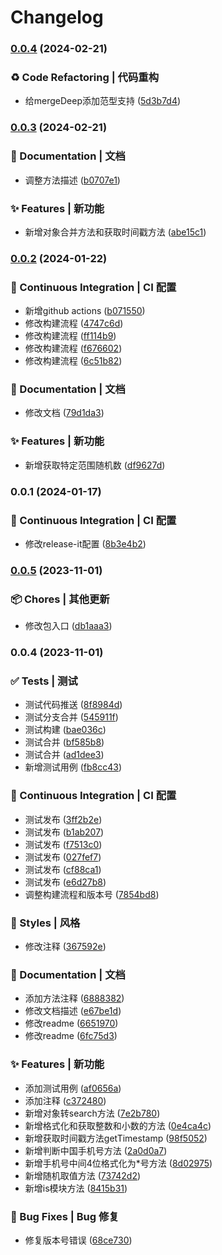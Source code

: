 # Changelog

### [0.0.4](https://github.com/loclink/tianjie/compare/v0.0.3...v0.0.4) (2024-02-21)


### ♻ Code Refactoring | 代码重构

* 给mergeDeep添加范型支持 ([5d3b7d4](https://github.com/loclink/tianjie/commit/5d3b7d4400bed79fcdae61be7badce7a8027d238))

### [0.0.3](https://github.com/loclink/tianjie/compare/v0.0.2...v0.0.3) (2024-02-21)


### 📝 Documentation | 文档

* 调整方法描述 ([b0707e1](https://github.com/loclink/tianjie/commit/b0707e1b75c13881e0deb067000d522e0f3309db))


### ✨ Features | 新功能

* 新增对象合并方法和获取时间戳方法 ([abe15c1](https://github.com/loclink/tianjie/commit/abe15c1d9fa9bbc31bde95430639d1f9839ad3e6))

### [0.0.2](https://github.com/loclink/tianjie/compare/v0.0.1...v0.0.2) (2024-01-22)


### 🔧 Continuous Integration | CI 配置

* 新增github actions ([b071550](https://github.com/loclink/tianjie/commit/b0715501bea96c452c599b16b7c0003b49705b46))
* 修改构建流程 ([4747c6d](https://github.com/loclink/tianjie/commit/4747c6da1124213d3b065c816bdf378946363cc0))
* 修改构建流程 ([ff114b9](https://github.com/loclink/tianjie/commit/ff114b9040cc03eb9cbf3f79396513038e0cc377))
* 修改构建流程 ([f676602](https://github.com/loclink/tianjie/commit/f6766027c6deed72e0ae0f57fb9d3682ec6078ea))
* 修改构建流程 ([6c51b82](https://github.com/loclink/tianjie/commit/6c51b82cf7111b48715758d3ccb632b061d4db8c))


### 📝 Documentation | 文档

* 修改文档 ([79d1da3](https://github.com/loclink/tianjie/commit/79d1da33539a7082c41d2ac9a6da4caf4e0111db))


### ✨ Features | 新功能

* 新增获取特定范围随机数 ([df9627d](https://github.com/loclink/tianjie/commit/df9627d983247fb6df98f59c7759b8cfb02f1e46))

### 0.0.1 (2024-01-17)


### 🔧 Continuous Integration | CI 配置

* 修改release-it配置 ([8b3e4b2](https://github.com/loclink/tianjie/commit/8b3e4b205cf687e77da39b42ed39e2a1560bedeb))

### [0.0.5](https://codeup.aliyun.com/5f855dfb1858a17210466fd0/wuhang-meimeng-development/wm-kit/compare/v0.0.4...v0.0.5) (2023-11-01)


### 📦 Chores | 其他更新

* 修改包入口 ([db1aaa3](https://codeup.aliyun.com/5f855dfb1858a17210466fd0/wuhang-meimeng-development/wm-kit/commit/db1aaa3626519ad18f8a02349f0169d0e5dec6d2))

### 0.0.4 (2023-11-01)


### ✅ Tests | 测试

* 测试代码推送 ([8f8984d](https://codeup.aliyun.com/5f855dfb1858a17210466fd0/wuhang-meimeng-development/wm-kit/commit/8f8984d17899707a3e836332a1601cd5b7cd7528))
* 测试分支合并 ([545911f](https://codeup.aliyun.com/5f855dfb1858a17210466fd0/wuhang-meimeng-development/wm-kit/commit/545911f6ee675a38333854e0a066a708644935bf))
* 测试构建 ([bae036c](https://codeup.aliyun.com/5f855dfb1858a17210466fd0/wuhang-meimeng-development/wm-kit/commit/bae036c61cba0264b26103da810b4731f3342ab5))
* 测试合并 ([bf585b8](https://codeup.aliyun.com/5f855dfb1858a17210466fd0/wuhang-meimeng-development/wm-kit/commit/bf585b8127bda74fd68faa1c1cfb8b1106c41112))
* 测试合并 ([ad1dee3](https://codeup.aliyun.com/5f855dfb1858a17210466fd0/wuhang-meimeng-development/wm-kit/commit/ad1dee30765cd20a917dd261b028d812add21a5f))
* 新增测试用例 ([fb8cc43](https://codeup.aliyun.com/5f855dfb1858a17210466fd0/wuhang-meimeng-development/wm-kit/commit/fb8cc43ad41494d0ad0f9d92e24fb2654932c030))


### 🔧 Continuous Integration | CI 配置

*  测试发布 ([3ff2b2e](https://codeup.aliyun.com/5f855dfb1858a17210466fd0/wuhang-meimeng-development/wm-kit/commit/3ff2b2efa7895b1a3ec2c75b15706cef0584fc3c))
* 测试发布 ([b1ab207](https://codeup.aliyun.com/5f855dfb1858a17210466fd0/wuhang-meimeng-development/wm-kit/commit/b1ab2076f6407550520ab07576d7728e1c635b08))
* 测试发布 ([f7513c0](https://codeup.aliyun.com/5f855dfb1858a17210466fd0/wuhang-meimeng-development/wm-kit/commit/f7513c04216ebb0d0f2786ed9631ad154814f75c))
* 测试发布 ([027fef7](https://codeup.aliyun.com/5f855dfb1858a17210466fd0/wuhang-meimeng-development/wm-kit/commit/027fef703e804a3ab9a362c9ffce03632ff8b407))
* 测试发布 ([cf88ca1](https://codeup.aliyun.com/5f855dfb1858a17210466fd0/wuhang-meimeng-development/wm-kit/commit/cf88ca1e736d199344cc4b550360890f31d81fa8))
* 测试发布 ([e6d27b8](https://codeup.aliyun.com/5f855dfb1858a17210466fd0/wuhang-meimeng-development/wm-kit/commit/e6d27b8f798f7a727e46cd32fdd9a6b9054721f9))
* 调整构建流程和版本号 ([7854bd8](https://codeup.aliyun.com/5f855dfb1858a17210466fd0/wuhang-meimeng-development/wm-kit/commit/7854bd8a978c2277b854e37a9d2392d57bb746e6))


### 💄 Styles | 风格

* 修改注释 ([367592e](https://codeup.aliyun.com/5f855dfb1858a17210466fd0/wuhang-meimeng-development/wm-kit/commit/367592e5da1601f097c1ef3bab8a5aaa4404f6af))


### 📝 Documentation | 文档

* 添加方法注释 ([6888382](https://codeup.aliyun.com/5f855dfb1858a17210466fd0/wuhang-meimeng-development/wm-kit/commit/6888382f41c19557abd014e35e7ccbaac3fd1771))
* 修改文档描述 ([e67be1d](https://codeup.aliyun.com/5f855dfb1858a17210466fd0/wuhang-meimeng-development/wm-kit/commit/e67be1d4f5bf09ec2a07f28261f57892b5d8e6a6))
* 修改readme ([6651970](https://codeup.aliyun.com/5f855dfb1858a17210466fd0/wuhang-meimeng-development/wm-kit/commit/66519703a79ebaaa5ba37b3f17d81f2813d56182))
* 修改readme ([6fc75d3](https://codeup.aliyun.com/5f855dfb1858a17210466fd0/wuhang-meimeng-development/wm-kit/commit/6fc75d36ab55d9c118d193c9e6b10b0c5fd09add))


### ✨ Features | 新功能

* 添加测试用例 ([af0656a](https://codeup.aliyun.com/5f855dfb1858a17210466fd0/wuhang-meimeng-development/wm-kit/commit/af0656a684e46e1e918d56901f49b0f0d74d77b0))
* 添加注释 ([c372480](https://codeup.aliyun.com/5f855dfb1858a17210466fd0/wuhang-meimeng-development/wm-kit/commit/c3724808c17efe1ebd610a0b7185c969ab623533))
* 新增对象转search方法 ([7e2b780](https://codeup.aliyun.com/5f855dfb1858a17210466fd0/wuhang-meimeng-development/wm-kit/commit/7e2b780bc62347ba8e6af760f1296d006ca7098f))
* 新增格式化和获取整数和小数的方法 ([0e4ca4c](https://codeup.aliyun.com/5f855dfb1858a17210466fd0/wuhang-meimeng-development/wm-kit/commit/0e4ca4c33366a93ea4c78c6d0bce26a0d6338c6f))
* 新增获取时间戳方法getTimestamp ([98f5052](https://codeup.aliyun.com/5f855dfb1858a17210466fd0/wuhang-meimeng-development/wm-kit/commit/98f5052aa36b4cb698b73ef266c00b7f97b5e826))
* 新增判断中国手机号方法 ([2a0d0a7](https://codeup.aliyun.com/5f855dfb1858a17210466fd0/wuhang-meimeng-development/wm-kit/commit/2a0d0a7392039f9142558d20638ce612681ed372))
* 新增手机号中间4位格式化为*号方法 ([8d02975](https://codeup.aliyun.com/5f855dfb1858a17210466fd0/wuhang-meimeng-development/wm-kit/commit/8d02975a8d56bd830863793dc8b651eddac2673b))
* 新增随机取值方法 ([73742d2](https://codeup.aliyun.com/5f855dfb1858a17210466fd0/wuhang-meimeng-development/wm-kit/commit/73742d227a1857672a529456a571ce4435b34eb1))
* 新增is模块方法 ([8415b31](https://codeup.aliyun.com/5f855dfb1858a17210466fd0/wuhang-meimeng-development/wm-kit/commit/8415b313f27e9d706eaf95701c0607a63f3bb436))


### 🐛 Bug Fixes | Bug 修复

* 修复版本号错误 ([68ce730](https://codeup.aliyun.com/5f855dfb1858a17210466fd0/wuhang-meimeng-development/wm-kit/commit/68ce7301b0705cc75f90e7d080f64d4ba04b52d8))